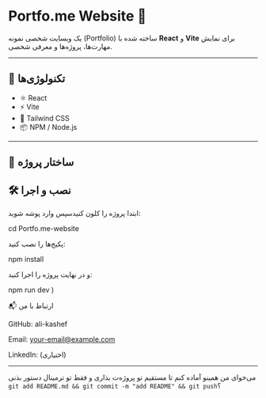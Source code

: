 # Portfo.me Website 🎨

یک وبسایت شخصی نمونه (Portfolio) ساخته شده با **React** و **Vite** برای نمایش مهارت‌ها، پروژه‌ها و معرفی شخصی.

---

## 🚀 تکنولوژی‌ها
- ⚛️ React
- ⚡ Vite
- 🎨 Tailwind CSS
- 📦 NPM / Node.js

---

## 📂 ساختار پروژه
## 🛠️ نصب و اجرا

ابتدا پروژه را کلون کنیدسپس وارد پوشه شوید:

cd Portfo.me-website


پکیج‌ها را نصب کنید:

npm install


و در نهایت پروژه را اجرا کنید:

npm run dev
)

📬 ارتباط با من

GitHub: ali-kashef

Email: your-email@example.com

LinkedIn: (اختیاری)


---

می‌خوای من همینو آماده کنم تا مستقیم تو پروژه‌ت بذاری و فقط تو ترمینال دستور بذنی `git add README.md && git commit -m "add README" && git push`؟
